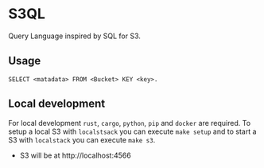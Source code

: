 # S3QL

Query Language inspired by SQL for S3.

## Usage

```
SELECT <matadata> FROM <Bucket> KEY <key>.
```

## Local development
For local development `rust`, `cargo`, `python`, `pip` and `docker` are required. To setup a local S3 with `localstsack` you can execute `make setup` and to start a S3 with `localstack` you can execute `make s3`.

* S3 will be at http://localhost:4566